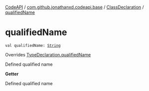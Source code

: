 [CodeAPI](../../index.md) / [com.github.jonathanxd.codeapi.base](../index.md) / [ClassDeclaration](index.md) / [qualifiedName](.)

# qualifiedName

`val qualifiedName: `[`String`](https://kotlinlang.org/api/latest/jvm/stdlib/kotlin/-string/index.html)

Overrides [TypeDeclaration.qualifiedName](../-type-declaration/qualified-name.md)

Defined qualified name

**Getter**

Defined qualified name

